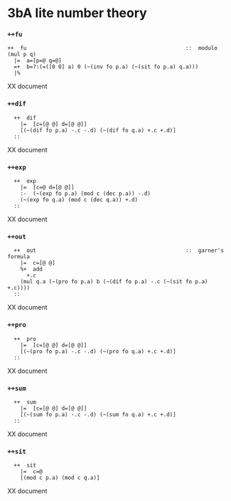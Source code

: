 3bA lite number theory
======================

### `++fu`

    ++  fu                                                  ::  modulo (mul p q)
      |=  a=[p=@ q=@]
      =+  b=?:(=([0 0] a) 0 (~(inv fo p.a) (~(sit fo p.a) q.a)))
      |%

XX document

### `++dif`

      ++  dif
        |=  [c=[@ @] d=[@ @]]
        [(~(dif fo p.a) -.c -.d) (~(dif fo q.a) +.c +.d)]
      ::

XX document

### `++exp`

      ++  exp
        |=  [c=@ d=[@ @]]
        :-  (~(exp fo p.a) (mod c (dec p.a)) -.d)
        (~(exp fo q.a) (mod c (dec q.a)) +.d)
      ::

XX document

### `++out`

      ++  out                                               ::  garner's formula
        |=  c=[@ @]
        %+  add
          +.c
        (mul q.a (~(pro fo p.a) b (~(dif fo p.a) -.c (~(sit fo p.a) +.c))))
      ::

XX document

### `++pro`

      ++  pro
        |=  [c=[@ @] d=[@ @]]
        [(~(pro fo p.a) -.c -.d) (~(pro fo q.a) +.c +.d)]
      ::

XX document

### `++sum`

      ++  sum
        |=  [c=[@ @] d=[@ @]]
        [(~(sum fo p.a) -.c -.d) (~(sum fo q.a) +.c +.d)]
      ::

XX document

### `++sit`

      ++  sit
        |=  c=@
        [(mod c p.a) (mod c q.a)]

XX document

